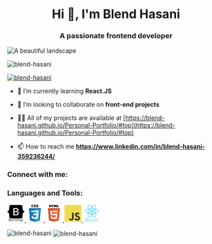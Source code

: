 <h1 align="center">Hi 👋, I'm Blend Hasani</h1>
<h3 align="center">A passionate frontend developer</h3>
<img src="https://cdn.dribbble.com/users/1019864/screenshots/3079099/codeloop.gif" alt="A beautiful landscape">


<p align="left"> <img src="[https://komarev.com/ghpvc/?username=blend-hasani&label=Profile%20views&color=0e75b6&style=flat](https://cdn.dribbble.com/users/1019864/screenshots/3079099/media/6926dbbe73b43f4ec5fe67c721489033.gif)" alt="blend-hasani" /> </p>

<p align="left"> <a href="https://github.com/ryo-ma/github-profile-trophy"><img src="https://github-profile-trophy.vercel.app/?username=blend-hasani" alt="blend-hasani" /></a> </p>

- 🌱 I’m currently learning **React.JS**

- 👯 I’m looking to collaborate on **front-end projects**

- 👨‍💻 All of my projects are available at [https://blend-hasani.github.io/Personal-Portfolio/#top](https://blend-hasani.github.io/Personal-Portfolio/#top)

- 📫 How to reach me **https://www.linkedin.com/in/blend-hasani-359236244/**

<h3 align="left">Connect with me:</h3>
<p align="left">
</p>

<h3 align="left">Languages and Tools:</h3>
<p align="left"> <a href="https://getbootstrap.com" target="_blank" rel="noreferrer"> <img src="https://raw.githubusercontent.com/devicons/devicon/master/icons/bootstrap/bootstrap-plain-wordmark.svg" alt="bootstrap" width="40" height="40"/> </a> <a href="https://www.w3schools.com/css/" target="_blank" rel="noreferrer"> <img src="https://raw.githubusercontent.com/devicons/devicon/master/icons/css3/css3-original-wordmark.svg" alt="css3" width="40" height="40"/> </a> <a href="https://www.w3.org/html/" target="_blank" rel="noreferrer"> <img src="https://raw.githubusercontent.com/devicons/devicon/master/icons/html5/html5-original-wordmark.svg" alt="html5" width="40" height="40"/> </a> <a href="https://developer.mozilla.org/en-US/docs/Web/JavaScript" target="_blank" rel="noreferrer"> <img src="https://raw.githubusercontent.com/devicons/devicon/master/icons/javascript/javascript-original.svg" alt="javascript" width="40" height="40"/> </a> <a href="https://reactjs.org/" target="_blank" rel="noreferrer"> <img src="https://raw.githubusercontent.com/devicons/devicon/master/icons/react/react-original-wordmark.svg" alt="react" width="40" height="40"/> </a> </p>

<p><img align="left" src="https://github-readme-stats.vercel.app/api/top-langs?username=blend-hasani&show_icons=true&locale=en&layout=compact" alt="blend-hasani" /></p>

<p>&nbsp;<img align="center" src="https://github-readme-stats.vercel.app/api?username=blend-hasani&show_icons=true&locale=en" alt="blend-hasani" /></p>
